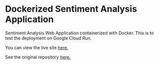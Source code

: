 # Dockerized Sentiment Analysis Application

Sentiment Analysis Web Application containerized with Docker. This is to test the deployment on Google Cloud Run. 

You can view the live site [here.](https://sentiment-nextjs-idhgfnqgmq-an.a.run.app/)

See the original repository [here.](https://github.com/AdmiralFirefox/nlp-sentiment-analysis-app)


